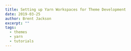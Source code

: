 ```yaml
---
title: Setting up Yarn Workspaces for Theme Development
date: 2019-03-25
author: Brent Jackson
excerpt: ""
tags:
  - themes
  - yarn
  - tutorials
---
```


